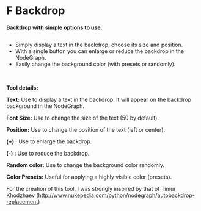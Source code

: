 # F Backdrop
<strong>Backdrop with simple options to use.</strong>

<img class="aligncenter wp-image-2249 size-full" src="http://franklinvfx.com/wp-content/uploads/2019/01/CamShake_intro.0001-1024x491.png" alt="" />

- Simply display a text in the backdrop, choose its size and position.
- With a single button you can enlarge or reduce the backdrop in the NodeGraph.
- Easily change the background color (with presets or randomly).

<img class="aligncenter wp-image-2249 size-full" src="http://franklinvfx.com/wp-content/uploads/2019/01/v1C.png" alt="" />
<img class="aligncenter wp-image-2249 size-full" src="http://franklinvfx.com/wp-content/uploads/2019/01/v2C.png" alt="" />
<img class="aligncenter wp-image-2249 size-full" src="http://franklinvfx.com/wp-content/uploads/2019/01/v3C.png" alt="" />
<img class="aligncenter wp-image-2249 size-full" src="http://franklinvfx.com/wp-content/uploads/2019/01/v4C.png" alt="" />

<strong>Tool details:</strong>

<strong>Text:</strong> Use to display a text in the backdrop. It will appear on the backdrop background in the NodeGraph.

<strong>Font Size:</strong> Use to change the size of the text (50 by default).

<strong>Position:</strong> Use to change the position of the text (left or center).

<strong>(+) :</strong> Use to enlarge the backdrop.

<strong>(-) :</strong> Use to reduce the backdrop.

<strong>Random color:</strong> Use to change the background color randomly.

<strong>Color Presets:</strong> Useful for applying a highly visible color (presets).



For the creation of this tool, I was strongly inspired by that of Timur Khodzhaev (http://www.nukepedia.com/python/nodegraph/autobackdrop-replacement)

